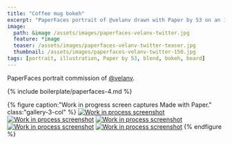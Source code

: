 ```yaml
---
title: "Coffee mug bokeh"
excerpt: "PaperFaces portrait of @velanv drawn with Paper by 53 on an iPad."
image: 
  path: &image /assets/images/paperfaces-velanv-twitter.jpg 
  feature: *image
  teaser: /assets/images/paperfaces-velanv-twitter-teaser.jpg
  thumbnail: /assets/images/paperfaces-velanv-twitter-150.jpg
tags: [portrait, illustration, Paper by 53, blend, bokeh, beard]
---
```


PaperFaces portrait commission of [@velanv](https://twitter.com/velanv).

{% include boilerplate/paperfaces-4.md %}

{% figure caption:"Work in progress screen captures Made with Paper." class:"gallery-3-col" %}
[![Work in process screenshot](/assets/images/paperfaces-velanv-process-1-600.jpg)](/assets/images/paperfaces-velanv-process-1-lg.jpg) [![Work in process screenshot](/assets/images/paperfaces-velanv-process-2-600.jpg)](/assets/images/paperfaces-velanv-process-2-lg.jpg) [![Work in process screenshot](/assets/images/paperfaces-velanv-process-3-600.jpg)](/assets/images/paperfaces-velanv-process-3-lg.jpg) [![Work in process screenshot](/assets/images/paperfaces-velanv-process-4-600.jpg)](/assets/images/paperfaces-velanv-process-4-lg.jpg) [![Work in process screenshot](/assets/images/paperfaces-velanv-process-4-600.jpg)](/assets/images/paperfaces-velanv-process-4-lg.jpg)
{% endfigure %}
